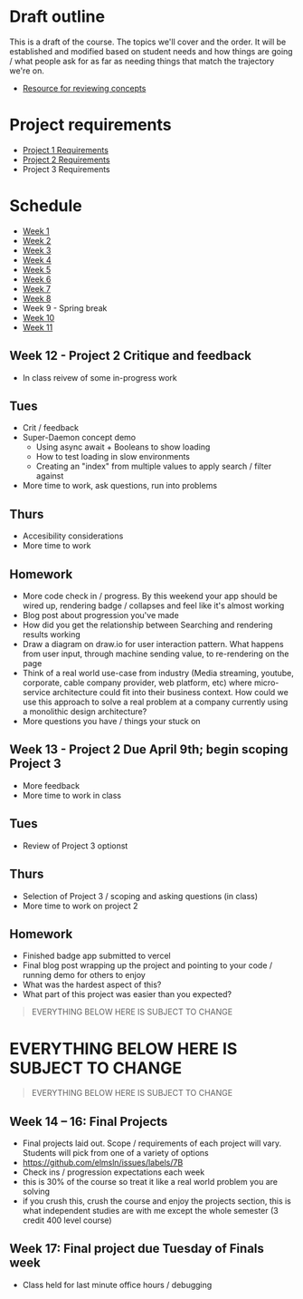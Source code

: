 # Draft outline
This is a draft of the course. The topics we'll cover and the order. It will be established and modified based on student needs and how things are going / what people ask for as far as needing things that match the trajectory we're on.
- [Resource for reviewing concepts](https://youtube.com/playlist?list=PLJQupiji7J5efO_Q5VGZcPE4O_TM_HGP4)

# Project requirements
- [Project 1 Requirements](https://github.com/elmsln/edtechjoker/blob/master/sp-23/projects/project-1.md)
- [Project 2 Requirements](https://github.com/elmsln/edtechjoker/blob/master/sp-23/projects/project-2.md)
- Project 3 Requirements

# Schedule

- [Week 1](https://github.com/elmsln/edtechjoker/tree/master/sp-23/week-1)
- [Week 2](https://github.com/elmsln/edtechjoker/tree/master/sp-23/week-2)
- [Week 3](https://github.com/elmsln/edtechjoker/tree/master/sp-23/week-3)
- [Week 4](https://github.com/elmsln/edtechjoker/tree/master/sp-23/week-4)
- [Week 5](https://github.com/elmsln/edtechjoker/tree/master/sp-23/week-5)
- [Week 6](https://github.com/elmsln/edtechjoker/tree/master/sp-23/week-6)
- [Week 7](https://github.com/elmsln/edtechjoker/tree/master/sp-23/week-7)
- [Week 8](https://github.com/elmsln/edtechjoker/tree/master/sp-23/week-8)
- Week 9 - Spring break
- [Week 10](https://github.com/elmsln/edtechjoker/tree/master/sp-23/week-10)
- [Week 11](https://github.com/elmsln/edtechjoker/tree/master/sp-23/week-11)

## Week 12 - Project 2 Critique and feedback
- In class reivew of some in-progress work

## Tues
- Crit / feedback
- Super-Daemon concept demo
  - Using async await + Booleans to show loading
  - How to test loading in slow environments
  - Creating an "index" from multiple values to apply search / filter against
- More time to work, ask questions, run into problems

## Thurs
- Accesibility considerations
- More time to work

## Homework
- More code check in / progress. By this weekend your app should be wired up, rendering badge / collapses and feel like it's almost working
- Blog post about progression you've made
- How did you get the relationship between Searching and rendering results working
- Draw a diagram on draw.io for user interaction pattern. What happens from user input, through machine sending value, to re-rendering on the page
- Think of a real world use-case from industry (Media streaming, youtube, corporate, cable company provider, web platform, etc) where micro-service architecture could fit into their business context. How could we use this approach to solve a real problem at a company currently using a monolithic design architecture?
- More questions you have / things your stuck on

## Week 13 - Project 2 Due April 9th; begin scoping Project 3
- More feedback
- More time to work in class
## Tues
- Review of Project 3 optionst

## Thurs
- Selection of Project 3 / scoping and asking questions (in class)
- More time to work on project 2

## Homework
- Finished badge app submitted to vercel
- Final blog post wrapping up the project and pointing to your code / running demo for others to enjoy
- What was the hardest aspect of this?
- What part of this project was easier than you expected?

> EVERYTHING BELOW HERE IS SUBJECT TO CHANGE
# EVERYTHING BELOW HERE IS SUBJECT TO CHANGE
> EVERYTHING BELOW HERE IS SUBJECT TO CHANGE

## Week 14 – 16: Final Projects
- Final projects laid out. Scope / requirements of each project will vary. Students will pick from one of a variety of options
- https://github.com/elmsln/issues/labels/7B
- Check ins / progression expectations each week
- this is 30% of the course so treat it like a real world problem you are solving
- if you crush this, crush the course and enjoy the projects section, this is what independent studies are with me except the whole semester (3 credit 400 level course)

## Week 17: Final project due Tuesday of Finals week
- Class held for last minute office hours / debugging

